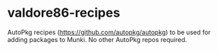 # valdore86-recipes

AutoPkg recipes (https://github.com/autopkg/autopkg) to be used for adding packages to Munki.
No other AutoPkg repos required.
